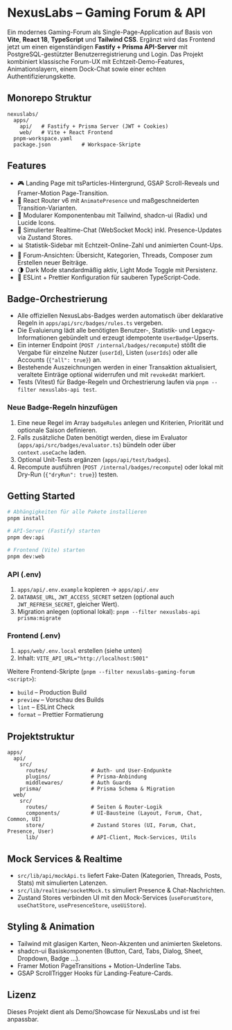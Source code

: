 # NexusLabs – Gaming Forum & API

Ein modernes Gaming-Forum als Single-Page-Application auf Basis von **Vite**, **React 18**, **TypeScript** und **Tailwind CSS**. Ergänzt wird das Frontend jetzt um einen eigenständigen **Fastify + Prisma API-Server** mit PostgreSQL-gestützter Benutzerregistrierung und Login. Das Projekt kombiniert klassische Forum-UX mit Echtzeit-Demo-Features, Animationslayern, einem Dock-Chat sowie einer echten Authentifizierungskette.

## Monorepo Struktur

```
nexuslabs/
  apps/
    api/   # Fastify + Prisma Server (JWT + Cookies)
    web/   # Vite + React Frontend
  pnpm-workspace.yaml
  package.json          # Workspace-Skripte
```

## Features

- 🎮 Landing Page mit tsParticles-Hintergrund, GSAP Scroll-Reveals und Framer-Motion Page-Transition.
- 🧭 React Router v6 mit `AnimatePresence` und maßgeschneiderten Transition-Varianten.
- 🧩 Modularer Komponentenbau mit Tailwind, shadcn-ui (Radix) und Lucide Icons.
- 💬 Simulierter Realtime-Chat (WebSocket Mock) inkl. Presence-Updates via Zustand Stores.
- 📊 Statistik-Sidebar mit Echtzeit-Online-Zahl und animierten Count-Ups.
- 🧵 Forum-Ansichten: Übersicht, Kategorien, Threads, Composer zum Erstellen neuer Beiträge.
- 🌗 Dark Mode standardmäßig aktiv, Light Mode Toggle mit Persistenz.
- 🧹 ESLint + Prettier Konfiguration für sauberen TypeScript-Code.

## Badge-Orchestrierung

- Alle offiziellen NexusLabs-Badges werden automatisch über deklarative Regeln in `apps/api/src/badges/rules.ts` vergeben.
- Die Evaluierung lädt alle benötigten Benutzer-, Statistik- und Legacy-Informationen gebündelt und erzeugt idempotente `UserBadge`-Upserts.
- Ein interner Endpoint (`POST /internal/badges/recompute`) stößt die Vergabe für einzelne Nutzer (`userId`), Listen (`userIds`) oder alle Accounts (`{"all": true}`) an.
- Bestehende Auszeichnungen werden in einer Transaktion aktualisiert, veraltete Einträge optional widerrufen und mit `revokedAt` markiert.
- Tests (Vitest) für Badge-Regeln und Orchestrierung laufen via `pnpm --filter nexuslabs-api test`.

### Neue Badge-Regeln hinzufügen

1. Eine neue Regel im Array `badgeRules` anlegen und Kriterien, Priorität und optionale Saison definieren.
2. Falls zusätzliche Daten benötigt werden, diese im Evaluator (`apps/api/src/badges/evaluator.ts`) bündeln oder über `context.useCache` laden.
3. Optional Unit-Tests ergänzen (`apps/api/test/badges`).
4. Recompute ausführen (`POST /internal/badges/recompute`) oder lokal mit Dry-Run (`{"dryRun": true}`) testen.

## Getting Started

```bash
# Abhängigkeiten für alle Pakete installieren
pnpm install

# API-Server (Fastify) starten
pnpm dev:api

# Frontend (Vite) starten
pnpm dev:web
```

### API (.env)

1. `apps/api/.env.example` kopieren → `apps/api/.env`
2. `DATABASE_URL`, `JWT_ACCESS_SECRET` setzen (optional auch `JWT_REFRESH_SECRET`, gleicher Wert).
3. Migration anlegen (optional lokal): `pnpm --filter nexuslabs-api prisma:migrate`

### Frontend (.env)

1. `apps/web/.env.local` erstellen (siehe unten)
2. Inhalt: `VITE_API_URL="http://localhost:5001"`

Weitere Frontend-Skripte (`pnpm --filter nexuslabs-gaming-forum <script>`):

- `build` – Production Build
- `preview` – Vorschau des Builds
- `lint` – ESLint Check
- `format` – Prettier Formatierung

## Projektstruktur

```
apps/
  api/
    src/
      routes/              # Auth- und User-Endpunkte
      plugins/             # Prisma-Anbindung
      middlewares/         # Auth Guards
    prisma/                # Prisma Schema & Migration
  web/
    src/
      routes/              # Seiten & Router-Logik
      components/          # UI-Bausteine (Layout, Forum, Chat, Common, UI)
      store/               # Zustand Stores (UI, Forum, Chat, Presence, User)
      lib/                 # API-Client, Mock-Services, Utils
```

## Mock Services & Realtime

- `src/lib/api/mockApi.ts` liefert Fake-Daten (Kategorien, Threads, Posts, Stats) mit simulierten Latenzen.
- `src/lib/realtime/socketMock.ts` simuliert Presence & Chat-Nachrichten.
- Zustand Stores verbinden UI mit den Mock-Services (`useForumStore`, `useChatStore`, `usePresenceStore`, `useUiStore`).

## Styling & Animation

- Tailwind mit glasigen Karten, Neon-Akzenten und animierten Skeletons.
- shadcn-ui Basiskomponenten (Button, Card, Tabs, Dialog, Sheet, Dropdown, Badge ...).
- Framer Motion PageTransitions + Motion-Underline Tabs.
- GSAP ScrollTrigger Hooks für Landing-Feature-Cards.

## Lizenz

Dieses Projekt dient als Demo/Showcase für NexusLabs und ist frei anpassbar.
